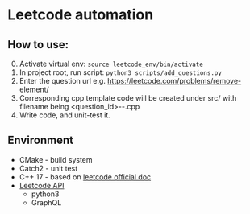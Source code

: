 

# Leetcode automation


## How to use:
0. Activate virtual env: `source leetcode_env/bin/activate `
1. In project root, run script: `python3 scripts/add_questions.py`
2. Enter the question url e.g. https://leetcode.com/problems/remove-element/
3. Corresponding cpp template code will be created under src/ with filename being <question_id>-<question-slug>-<attempts>.cpp
4. Write code, and unit-test it.

## Environment
- CMake - build system
- Catch2 - unit test
- C++ 17 - based on [leetcode official doc](https://support.leetcode.com/hc/en-us/articles/360011833974-What-are-the-environments-for-the-programming-languages-)
- [Leetcode API](https://pypi.org/project/python-leetcode/)
  - python3
  - GraphQL

